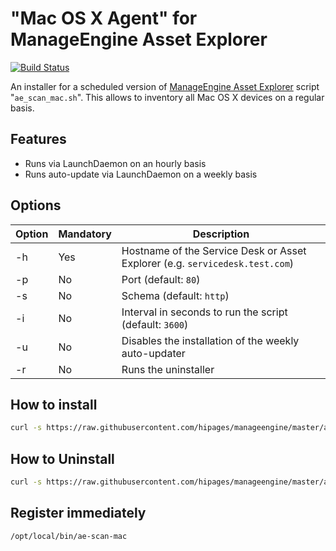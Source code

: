 # "Mac OS X Agent" for ManageEngine Asset Explorer

[![Build Status](https://travis-ci.org/hipages/manageengine.svg?branch=master)](https://travis-ci.org/hipages/manageengine)

An installer for a scheduled version of [ManageEngine Asset Explorer][ae-website] script "`ae_scan_mac.sh`". This allows to inventory all Mac OS X devices on a regular basis.

## Features
* Runs via LaunchDaemon on an hourly basis
* Runs auto-update via LaunchDaemon on a weekly basis

## Options

| Option | Mandatory | Description |
|--------|-----------|-------------|
| -h | Yes | Hostname of the Service Desk or Asset Explorer (e.g. `servicedesk.test.com`) |
| -p | No | Port (default: `80`) |
| -s | No | Schema (default: `http`) |
| -i | No | Interval in seconds to run the script (default: `3600`)
| -u | No | Disables the installation of the weekly auto-updater |
| -r | No | Runs the uninstaller |

## How to install

```bash
curl -s https://raw.githubusercontent.com/hipages/manageengine/master/asset-explorer/ae_scan_mac_scheduled.sh | sudo bash -s -- -h servicedesk.mydomain.com
```

## How to Uninstall

```bash
curl -s https://raw.githubusercontent.com/hipages/manageengine/master/asset-explorer/ae_scan_mac_scheduled.sh | sudo bash -s -- -h servicedesk.mydomain.com -r
```

[ae-website]: https://www.manageengine.com/products/asset-explorer/

## Register immediately

```bash
/opt/local/bin/ae-scan-mac
```
